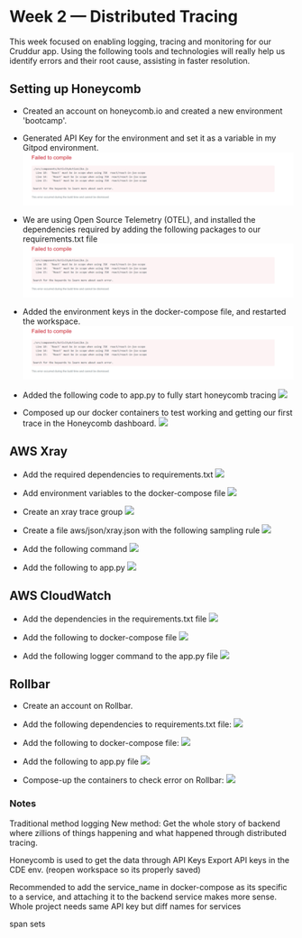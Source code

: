 # Week 2 — Distributed Tracing

This week focused on enabling logging, tracing and monitoring for our Cruddur app. Using the following tools and technologies will really help us identify errors and their root cause, assisting in faster resolution.


## Setting up Honeycomb

* Created an account on honeycomb.io and created a new environment 'bootcamp'.
* Generated API Key for the environment and set it as a variable in my Gitpod environment.
 ![React error](assets/react_error.jpg)
 
 * We are using Open Source Telemetry (OTEL), and installed the dependencies required by adding the following packages to our requirements.txt file
 ![React error](assets/react_error.jpg)
 
 * Added the environment keys in the docker-compose file, and restarted the workspace.
 ![React error](assets/react_error.jpg)
 
 * Added the following code to app.py to fully start honeycomb tracing
![](assets/.jpg)

* Composed up our docker containers to test working and getting our first trace in the Honeycomb dashboard.
![](assets/.jpg)



## AWS Xray

* Add the required dependencies to requirements.txt
![](assets/.jpg)

* Add environment variables to the docker-compose file
![](assets/.jpg)

* Create an xray trace group
![](assets/.jpg)

* Create a file aws/json/xray.json with the following sampling rule
![](assets/.jpg)

* Add the following command 
![](assets/.jpg)

* Add the following to app.py
![](assets/.jpg)


## AWS CloudWatch

* Add the dependencies in the requirements.txt file
![](assets/.jpg)

* Add the following to docker-compose file
![](assets/.jpg)

* Add the following logger command to the app.py file
![](assets/.jpg)



## Rollbar

* Create an account on Rollbar.

* Add the following dependencies to requirements.txt file:
![](assets/.jpg)

* Add the following to docker-compose file:
![](assets/.jpg)

* Add the following to app.py file
![](assets/.jpg)

* Compose-up the containers to check error on Rollbar:
![](assets/.jpg)


### Notes
Traditional method logging
New method: Get the whole story of backend where zillions of things happening and what happened through distributed tracing.

Honeycomb is used to get the data through API Keys
Export API keys in the CDE env. (reopen workspace so its properly saved)

Recommended to add the service_name in docker-compose as its specific to a service, and attaching it to the backend service makes more sense.
Whole project needs same API key but diff names for services

span sets
